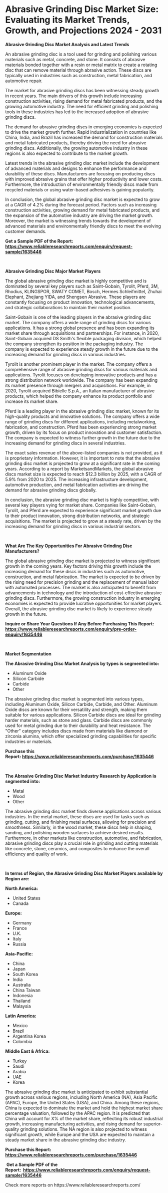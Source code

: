 <p><h1>Abrasive Grinding Disc Market Size: Evaluating its Market Trends, Growth, and Projections 2024 - 2031</h1></p><p><strong>Abrasive Grinding Disc Market Analysis and Latest Trends</strong></p>
<p><p>An abrasive grinding disc is a tool used for grinding and polishing various materials such as metal, concrete, and stone. It consists of abrasive materials bonded together with a resin or metal matrix to create a rotating disc that can remove material through abrasive action. These discs are typically used in industries such as construction, metal fabrication, and automotive repair.</p><p>The market for abrasive grinding discs has been witnessing steady growth in recent years. The main drivers of this growth include increasing construction activities, rising demand for metal fabricated products, and the growing automotive industry. The need for efficient grinding and polishing tools in these industries has led to the increased adoption of abrasive grinding discs.</p><p>The demand for abrasive grinding discs in emerging economies is expected to drive the market growth further. Rapid industrialization in countries like China, India, and Brazil has increased the demand for construction materials and metal fabricated products, thereby driving the need for abrasive grinding discs. Additionally, the growing automotive industry in these regions is also expected to contribute to the market growth.</p><p>Latest trends in the abrasive grinding disc market include the development of advanced materials and designs to enhance the performance and durability of these discs. Manufacturers are focusing on producing discs with improved abrasive grains that offer higher productivity and lower costs. Furthermore, the introduction of environmentally friendly discs made from recycled materials or using water-based adhesives is gaining popularity.</p><p>In conclusion, the global abrasive grinding disc market is expected to grow at a CAGR of 4.2% during the forecast period. Factors such as increasing construction activities, growing demand for metal fabricated products, and the expansion of the automotive industry are driving the market growth. Moreover, the market is witnessing trends towards the development of advanced materials and environmentally friendly discs to meet the evolving customer demands.</p></p>
<p><strong>Get a Sample PDF of the Report:&nbsp; <a href="https://www.reliableresearchreports.com/enquiry/request-sample/1635446">https://www.reliableresearchreports.com/enquiry/request-sample/1635446</a></strong></p>
<p>&nbsp;</p>
<p><strong>Abrasive Grinding Disc Major Market Players</strong></p>
<p><p>The global abrasive grinding disc market is highly competitive and is dominated by several key players such as Saint-Gobain, Tyrolit, Pferd, 3M, Rhodius, KLINGSPOR, SWATY COMET, Bosch, Hermes Schleifmittel, Zhuhai Elephant, Zhejiang YIDA, and Shengsen Abrasive. These players are constantly focusing on product innovation, technological advancements, and strategic collaborations to maintain their market position.</p><p>Saint-Gobain is one of the leading players in the abrasive grinding disc market. The company offers a wide range of grinding discs for various applications. It has a strong global presence and has been expanding its market share through acquisitions and partnerships. For instance, in 2020, Saint-Gobain acquired DS Smith's flexible packaging division, which helped the company strengthen its position in the packaging industry. The company is expected to experience steady growth in the future due to the increasing demand for grinding discs in various industries.</p><p>Tyrolit is another prominent player in the market. The company offers a comprehensive range of abrasive grinding discs for various materials and applications. Tyrolit focuses on developing innovative products and has a strong distribution network worldwide. The company has been expanding its market presence through mergers and acquisitions. For example, in 2020, Tyrolit acquired Bibielle S.p.A., an Italian manufacturer of abrasive products, which helped the company enhance its product portfolio and increase its market share.</p><p>Pferd is a leading player in the abrasive grinding disc market, known for its high-quality products and innovative solutions. The company offers a wide range of grinding discs for different applications, including metalworking, fabrication, and construction. Pferd has been experiencing strong market growth, driven by its focus on product innovation and customer satisfaction. The company is expected to witness further growth in the future due to the increasing demand for grinding discs in several industries.</p><p>The exact sales revenue of the above-listed companies is not provided, as it is proprietary information. However, it is important to note that the abrasive grinding disc market is projected to grow at a significant rate in the coming years. According to a report by MarketsandMarkets, the global abrasive discs market size is expected to reach $12.3 billion by 2025, with a CAGR of 5.9% from 2020 to 2025. The increasing infrastructure development, automotive production, and metal fabrication activities are driving the demand for abrasive grinding discs globally.</p><p>In conclusion, the abrasive grinding disc market is highly competitive, with several key players vying for market share. Companies like Saint-Gobain, Tyrolit, and Pferd are expected to experience significant market growth due to their product innovation, strong distribution networks, and strategic acquisitions. The market is projected to grow at a steady rate, driven by the increasing demand for grinding discs in various industrial sectors.</p></p>
<p>&nbsp;</p>
<p><strong>What Are The Key Opportunities For Abrasive Grinding Disc Manufacturers?</strong></p>
<p><p>The global abrasive grinding disc market is projected to witness significant growth in the coming years. Key factors driving this growth include the increasing demand for these discs in industries such as automotive, construction, and metal fabrication. The market is expected to be driven by the rising need for precision grinding and the replacement of manual labor with automated processes. The market is also anticipated to benefit from advancements in technology and the introduction of cost-effective abrasive grinding discs. Furthermore, the growing construction industry in emerging economies is expected to provide lucrative opportunities for market players. Overall, the abrasive grinding disc market is likely to experience steady growth in the future.</p></p>
<p><strong>Inquire or Share Your Questions If Any Before Purchasing This Report: <a href="https://www.reliableresearchreports.com/enquiry/pre-order-enquiry/1635446">https://www.reliableresearchreports.com/enquiry/pre-order-enquiry/1635446</a></strong></p>
<p>&nbsp;</p>
<p><strong>Market Segmentation</strong></p>
<p><strong>The Abrasive Grinding Disc Market Analysis by types is segmented into:</strong></p>
<p><ul><li>Aluminum Oxide</li><li>Silicon Carbide</li><li>Carbide</li><li>Other</li></ul></p>
<p><p>The abrasive grinding disc market is segmented into various types, including Aluminum Oxide, Silicon Carbide, Carbide, and Other. Aluminum Oxide discs are known for their versatility and strength, making them suitable for various applications. Silicon Carbide discs are ideal for grinding harder materials, such as stone and glass. Carbide discs are commonly used for metal grinding due to their durability and heat resistance. The "Other" category includes discs made from materials like diamond or zirconia alumina, which offer specialized grinding capabilities for specific industries or materials.</p></p>
<p><strong>Purchase this Report:&nbsp;<a href="https://www.reliableresearchreports.com/purchase/1635446">https://www.reliableresearchreports.com/purchase/1635446</a></strong></p>
<p>&nbsp;</p>
<p><strong>The Abrasive Grinding Disc Market Industry Research by Application is segmented into:</strong></p>
<p><ul><li>Metal</li><li>Wood</li><li>Other</li></ul></p>
<p><p>The abrasive grinding disc market finds diverse applications across various industries. In the metal market, these discs are used for tasks such as grinding, cutting, and finishing metal surfaces, allowing for precision and smoothness. Similarly, in the wood market, these discs help in shaping, sanding, and polishing wooden surfaces to achieve desired results. Furthermore, in other markets like construction, automotive, and fabrication, abrasive grinding discs play a crucial role in grinding and cutting materials like concrete, stone, ceramics, and composites to enhance the overall efficiency and quality of work.</p></p>
<p>&nbsp;</p>
<p><strong>In terms of Region, the Abrasive Grinding Disc Market Players available by Region are:</strong></p>
<p>
    <p> <strong> North America: </strong>
        <ul>
            <li>United States</li>
            <li>Canada</li>
        </ul>
        </p> 
    <p> <strong> Europe: </strong>
        <ul>
            <li>Germany</li>
            <li>France</li>
            <li>U.K.</li>
            <li>Italy</li>
            <li>Russia</li>
        </ul>
        </p> 
    <p> <strong> Asia-Pacific: </strong>
        <ul>
            <li>China</li>
            <li>Japan</li>
            <li>South Korea</li>
            <li>India</li>
            <li>Australia</li>
            <li>China Taiwan</li>
            <li>Indonesia</li>
            <li>Thailand</li>
            <li>Malaysia</li>
        </ul>
        </p> 
    <p> <strong> Latin America: </strong>
        <ul>
            <li>Mexico</li>
            <li>Brazil</li>
            <li>Argentina Korea</li>
            <li>Colombia</li>
        </ul>
        </p> 
    <p> <strong> Middle East & Africa: </strong>
        <ul>
            <li>Turkey</li>
            <li>Saudi</li>
            <li>Arabia</li>
            <li>UAE</li>
            <li>Korea</li>
        </ul>
    </p>
    </p>
<p><p>The abrasive grinding disc market is anticipated to exhibit substantial growth across various regions, including North America (NA), Asia Pacific (APAC), Europe, the United States (USA), and China. Among these regions, China is expected to dominate the market and hold the highest market share percentage valuation, followed by the APAC region. It is predicted that China will account for X% of the market share, reflecting its robust industrial growth, increasing manufacturing activities, and rising demand for superior-quality grinding solutions. The NA region is also projected to witness significant growth, while Europe and the USA are expected to maintain a steady market share in the abrasive grinding disc industry.</p></p>
<p><strong>Purchase this Report: <a href="https://www.reliableresearchreports.com/purchase/1635446">https://www.reliableresearchreports.com/purchase/1635446</a></strong></p>
<p>&nbsp;<strong>Get a Sample PDF of the Report:&nbsp;&nbsp;<a href="https://www.reliableresearchreports.com/enquiry/request-sample/1635446">https://www.reliableresearchreports.com/enquiry/request-sample/1635446</a></strong></p>
<p><strong></strong></p>
<p>Check more reports on https://www.reliableresearchreports.com/</p>